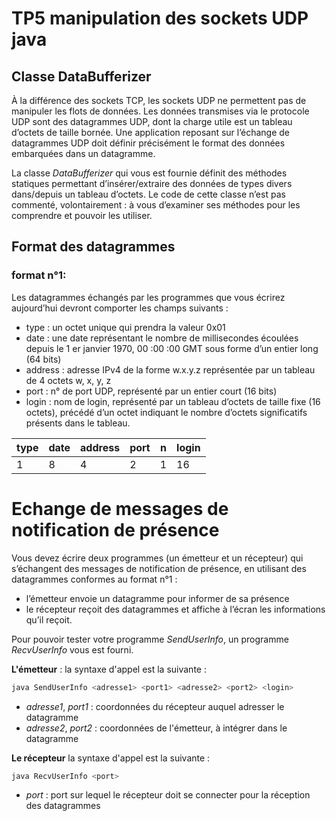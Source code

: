 # TP5 manipulation des sockets UDP java

## Classe DataBufferizer

À la différence des sockets TCP, les sockets UDP ne permettent pas de manipuler les flots de données.
Les données transmises via le protocole UDP sont des datagrammes UDP, dont la charge utile est un tableau d’octets de taille bornée.
Une application reposant sur l’échange de datagrammes UDP doit définir précisément le format des données embarquées dans un datagramme.

La classe *DataBufferizer* qui vous est fournie définit des méthodes statiques permettant d’insérer/extraire des données de types divers dans/depuis un tableau d’octets.
Le code de cette classe n’est pas commenté, volontairement : à vous d’examiner ses méthodes pour les comprendre et pouvoir les utiliser.

## Format des datagrammes

### format n°1:

Les datagrammes échangés par les programmes que vous écrirez aujourd’hui devront comporter les champs suivants :

* type : un octet unique qui prendra la valeur 0x01
* date : une date représentant le nombre de millisecondes écoulées depuis le 1 er janvier 1970, 00 :00 :00 GMT sous forme d’un entier long (64 bits)
* address : adresse IPv4 de la forme w.x.y.z représentée par un tableau de 4 octets w, x, y, z
* port : n° de port UDP, représenté par un entier court (16 bits)
* login : nom de login, représenté par un tableau d’octets de taille fixe (16 octets), précédé d’un octet indiquant le nombre d’octets significatifs présents dans le tableau.

| type | date | address | port | n | login |
|------|------|---------|------|---|-------|
|  1   |  8   |    4    |  2   | 1 |  16   | octets

# Echange de messages de notification de présence

Vous devez écrire deux programmes (un émetteur et un récepteur) qui s’échangent des messages de notification de présence, en utilisant des datagrammes conformes au format n°1 : 

* l’émetteur envoie un datagramme pour informer de sa présence
* le récepteur reçoit des datagrammes et affiche à l’écran les informations qu’il reçoit.

Pour pouvoir tester votre programme *SendUserInfo*, un programme *RecvUserInfo* vous est fourni.

**L'émetteur** : la syntaxe d'appel est la suivante : 

```java
java SendUserInfo <adresse1> <port1> <adresse2> <port2> <login>
```

* *adresse1*, *port1* : coordonnées du récepteur auquel adresser le datagramme
* *adresse2*, *port2* : coordonnées de l'émetteur, à intégrer dans le datagramme

**Le récepteur** la syntaxe d'appel est la suivante :

```java
java RecvUserInfo <port>
```

* *port* : port sur lequel le récepteur doit se connecter pour la réception des datagrammes
